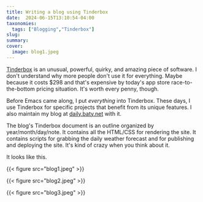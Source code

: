 ```yaml
---
title: Writing a blog using Tinderbox
date:  2024-06-15T13:10:54-04:00
taxonomies:
  tags: ["Blogging","Tinderbox"]
slug: 
summary:
cover:
  image: blog1.jpeg
---
```


[Tinderbox](https://www.eastgate.com/Tinderbox/) is an unusual, powerful, quirky, and amazing piece of software. I don't understand why more people don't use it for everything. Maybe because it costs $298 and that's expensive by today's app store race-to-the-bottom pricing situation. It's worth every penny, though.

Before Emacs came along, I put _everything_ into Tinderbox. These days, I use Tinderbox for specific projects that benefit from its unique features. I also maintain my blog at [daily.baty.net](https://daily.baty.net/) with it.

The blog's Tinderbox document is an outline organized by year/month/day/note. It contains all the HTML/CSS for rendering the site. It contains scripts for grabbing the daily weather forecast and for publishing and deploying the site. It's kind of crazy when you think about it.

It looks like this.

{{< figure src="blog1.jpeg" >}}

{{< figure src="blog2.jpeg" >}}

{{< figure src="blog3.jpeg" >}}
